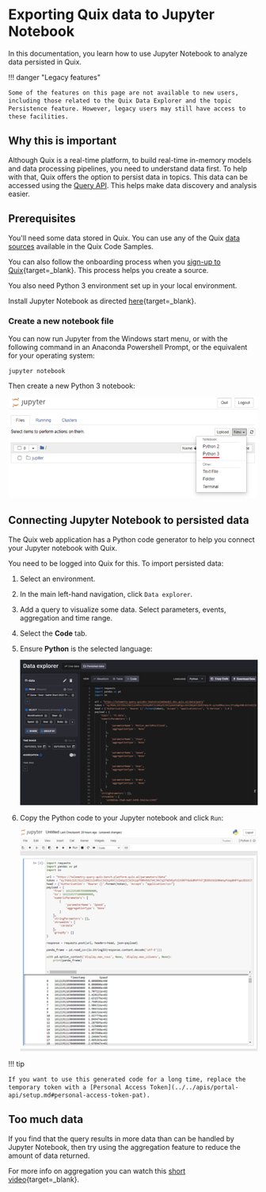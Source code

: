 # Exporting Quix data to Jupyter Notebook

In this documentation, you learn how to use Jupyter Notebook to analyze data persisted in Quix.

!!! danger "Legacy features"

	Some of the features on this page are not available to new users, including those related to the Quix Data Explorer and the topic Persistence feature. However, legacy users may still have access to these facilities. 

## Why this is important

Although Quix is a real-time platform, to build real-time in-memory models and data processing pipelines, you need to understand data first. To help with that, Quix offers the option to persist data in topics. This data can be accessed using the [Query API](../../apis/query-api/overview.md). This helps make data discovery and analysis easier.

## Prerequisites

You'll need some data stored in Quix. You can use any of the Quix [data sources](../../connectors/index.md) available in the Quix Code Samples. 

You can also follow the onboarding process when you [sign-up to Quix](https://portal.platform.quix.io/self-sign-up?xlink=docs){target=_blank}. This process helps you create a source.

You also need Python 3 environment set up in your local environment.

Install Jupyter Notebook as directed [here](https://docs.jupyter.org/en/latest/install/notebook-classic.html){target=_blank}.

### Create a new notebook file

You can now run Jupyter from the Windows start menu, or with the following command in an Anaconda Powershell Prompt, or the equivalent for your operating system:

``` shell
jupyter notebook
```

Then create a new Python 3 notebook:

![Jupyter new file](../../images/jupyter-wb/new-file.png)

## Connecting Jupyter Notebook to persisted data

The Quix web application has a Python code generator to help you connect your Jupyter notebook with Quix.

You need to be logged into Quix for this. To import persisted data:

1. Select an environment.

2. In the main left-hand navigation, click `Data explorer`.

3. Add a query to visualize some data. Select parameters, events, aggregation and time range.

4. Select the **Code** tab.

5. Ensure **Python** is the selected language:

	![Jupyter connect Python](../../images/jupyter-wb/connect-python.png)

6. Copy the Python code to your Jupyter notebook and click `Run`:

	![Jupyter results](../../images/jupyter-wb/jupyter-results.png)

!!! tip

	If you want to use this generated code for a long time, replace the temporary token with a [Personal Access Token](../../apis/portal-api/setup.md#personal-access-token-pat).

## Too much data

If you find that the query results in more data than can be handled by Jupyter Notebook, then try using the aggregation feature to reduce the amount of data returned.

For more info on aggregation you can watch this [short video](https://youtu.be/fnEPnIunyxA){target=_blank}.
